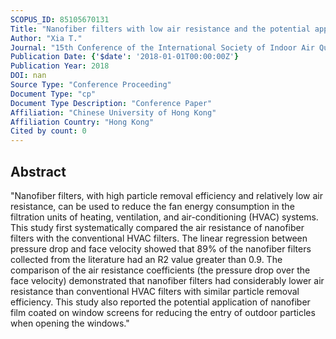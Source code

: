 ```yaml
---
SCOPUS_ID: 85105670131
Title: "Nanofiber filters with low air resistance and the potential applications in indoor environments"
Author: "Xia T."
Journal: "15th Conference of the International Society of Indoor Air Quality and Climate, INDOOR AIR 2018"
Publication Date: {'$date': '2018-01-01T00:00:00Z'}
Publication Year: 2018
DOI: nan
Source Type: "Conference Proceeding"
Document Type: "cp"
Document Type Description: "Conference Paper"
Affiliation: "Chinese University of Hong Kong"
Affiliation Country: "Hong Kong"
Cited by count: 0
---
```


## Abstract
"Nanofiber filters, with high particle removal efficiency and relatively low air resistance, can be used to reduce the fan energy consumption in the filtration units of heating, ventilation, and air-conditioning (HVAC) systems. This study first systematically compared the air resistance of nanofiber filters with the conventional HVAC filters. The linear regression between pressure drop and face velocity showed that 89% of the nanofiber filters collected from the literature had an R2 value greater than 0.9. The comparison of the air resistance coefficients (the pressure drop over the face velocity) demonstrated that nanofiber filters had considerably lower air resistance than conventional HVAC filters with similar particle removal efficiency. This study also reported the potential application of nanofiber film coated on window screens for reducing the entry of outdoor particles when opening the windows."
